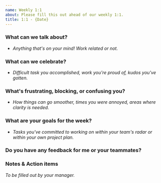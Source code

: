 ```yaml
---
name: Weekly 1:1
about: Please fill this out ahead of our weekly 1:1.
title: 1:1 - {Date}
---
```


### What can we talk about?
- _Anything that's on your mind! Work related or not._

### What can we celebrate?
- _Difficult task you accomplished, work you're proud of, kudos you've gotten._

### What's frustrating, blocking, or confusing you?
- _How things can go smoother, times you were annoyed, areas where clarity is needed._

### What are your goals for the week?
- _Tasks you've committed to working on within your team's radar or within your own project plan._

### Do you have any feedback for me or your teammates?

### Notes & Action items
_To be filled out by your manager._
